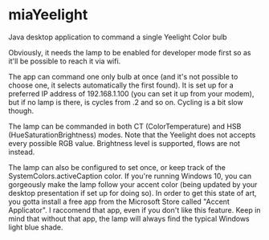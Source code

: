 # miaYeelight
Java desktop application to command a single Yeelight Color bulb

Obviously, it needs the lamp to be enabled for developer mode first so as it'll be possible to reach it via wifi.

The app can command one only bulb at once (and it's not possible to choose one, it selects automatically the first found). It is set up for a preferred IP address of 192.168.1.100 (you can set it up from your modem), but if no lamp is there, is cycles from .2 and so on. Cycling is a bit slow though.

The lamp can be commanded in both CT (ColorTemperature) and HSB (HueSaturationBrightness) modes. Note that the Yeelight does not accepts every possible RGB value. Brightness level is supported, flows are not instead.

The lamp can also be configured to set once, or keep track of the SystemColors.activeCaption color. If you're running Windows 10, you can gorgeously make the lamp follow your accent color (being updated by your desktop presentation if set up for doing so). In order to get this state of art, you gotta install a free app from the Microsoft Store called "Accent Applicator". I raccomend that app, even if you don't like this feature. Keep in mind that without that app, the lamp will always find the typical Windows light blue shade.
